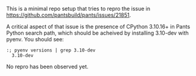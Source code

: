 This is a minimal repo setup that tries to repro the issue in 
https://github.com/pantsbuild/pants/issues/21851.

A critical aspect of that issue is the presence of CPython 3.10.16+ in
Pants Python search path, which should be acheived by installing
3.10-dev with pyenv. You should see:
```
:; pyenv versions | grep 3.10-dev
  3.10-dev
```

No repro has been observed yet.
